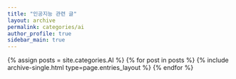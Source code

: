 ```yaml
---
title: "인공지능 관련 글"
layout: archive
permalink: categories/ai
author_profile: true
sidebar_main: true
---
```



{% assign posts = site.categories.AI %}
{% for post in posts %} {% include archive-single.html type=page.entries_layout %} {% endfor %}
